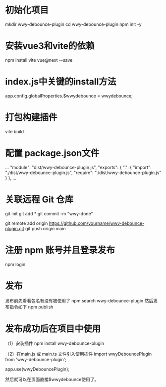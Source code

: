 # 初始化项目
mkdir wwy-debounce-plugin
cd wwy-debounce-plugin
npm init -y

# 安装vue3和vite的依赖
npm install vite vue@next --save

# index.js中关键的install方法
app.config.globalProperties.$wwydebounce = wwydebounce;

# 打包构建插件
vite build

# 配置 package.json文件
...
"module": "dist/wwy-debounce-plugin.js",
"exports": {
  ".": {
    "import": "./dist/wwy-debounce-plugin.js",
    "require": "./dist/wwy-debounce-plugin.js"
  }
},
...

# 关联远程 Git 仓库
git init
git add *
git commit -m "wwy-done"

git remote add origin https://github.com/yourname/wwy-debounce-plugin.git
git push origin main

# 注册 npm 账号并且登录发布
npm login

# 发布
发布前先看看包名有没有被使用了
npm search wwy-debounce-plugin
然后发布指令如下
npm publish

# 发布成功后在项目中使用
（1）安装插件
npm install wwy-debounce-plugin

（2）在main.js 或 main.ts 文件引入使用插件
import wwyDebouncePlugin from 'wwy-debounce-plugin';

app.use(wwyDebouncePlugin);

然后就可以在页面直接$wwydebounce使用了。


